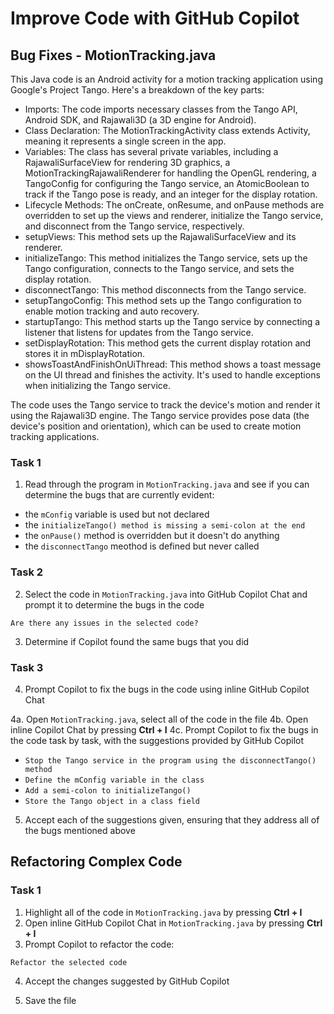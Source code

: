 # Improve Code with GitHub Copilot

## Bug Fixes - MotionTracking.java

This Java code is an Android activity for a motion tracking application using Google's Project Tango. Here's a breakdown of the key parts:

- Imports: The code imports necessary classes from the Tango API, Android SDK, and Rajawali3D (a 3D engine for Android).
- Class Declaration: The MotionTrackingActivity class extends Activity, meaning it represents a single screen in the app.
- Variables: The class has several private variables, including a RajawaliSurfaceView for rendering 3D graphics, a MotionTrackingRajawaliRenderer for handling the OpenGL rendering, a TangoConfig for configuring the Tango service, an AtomicBoolean to track if the Tango pose is ready, and an integer for the display rotation.
- Lifecycle Methods: The onCreate, onResume, and onPause methods are overridden to set up the views and renderer, initialize the Tango service, and disconnect from the Tango service, respectively.
- setupViews: This method sets up the RajawaliSurfaceView and its renderer.
- initializeTango: This method initializes the Tango service, sets up the Tango configuration, connects to the Tango service, and sets the display rotation.
- disconnectTango: This method disconnects from the Tango service.
- setupTangoConfig: This method sets up the Tango configuration to enable motion tracking and auto recovery.
- startupTango: This method starts up the Tango service by connecting a listener that listens for updates from the Tango service.
- setDisplayRotation: This method gets the current display rotation and stores it in mDisplayRotation.
- showsToastAndFinishOnUiThread: This method shows a toast message on the UI thread and finishes the activity. It's used to handle exceptions when initializing the Tango service.

The code uses the Tango service to track the device's motion and render it using the Rajawali3D engine. The Tango service provides pose data (the device's position and orientation), which can be used to create motion tracking applications.

### Task 1

1. Read through the program in `MotionTracking.java` and see if you can determine the bugs that are currently evident: 

  - the `mConfig` variable is used but not declared
  - the `initializeTango() method is missing a semi-colon at the end`
  - the `onPause()` method is overridden but it doesn't do anything
  - the `disconnectTango` meothod is defined but never called

### Task 2

2. Select the code in `MotionTracking.java` into GitHub Copilot Chat and prompt it to determine the bugs in the code

```
Are there any issues in the selected code?
```

3. Determine if Copilot found the same bugs that you did

### Task 3

4. Prompt Copilot to fix the bugs in the code using inline GitHub Copilot Chat

  4a. Open `MotionTracking.java`, select all of the code in the file 
  4b. Open inline Copilot Chat by pressing **Ctrl + I**
  4c. Prompt Copilot to fix the bugs in the code task by task, with the suggestions provided by GitHub Copilot

  - `Stop the Tango service in the program using the disconnectTango() method`
  - `Define the mConfig variable in the class`
  - `Add a semi-colon to initializeTango()`
  - `Store the Tango object in a class field`

5. Accept each of the suggestions given, ensuring that they address all of the bugs mentioned above

## Refactoring Complex Code

### Task 1

1. Highlight all of the code in `MotionTracking.java` by pressing **Ctrl + I**
2. Open inline GitHub Copilot Chat in `MotionTracking.java` by pressing **Ctrl + I**
3. Prompt Copilot to refactor the code: 

```
Refactor the selected code
```

4. Accept the changes suggested by GitHub Copilot

5. Save the file